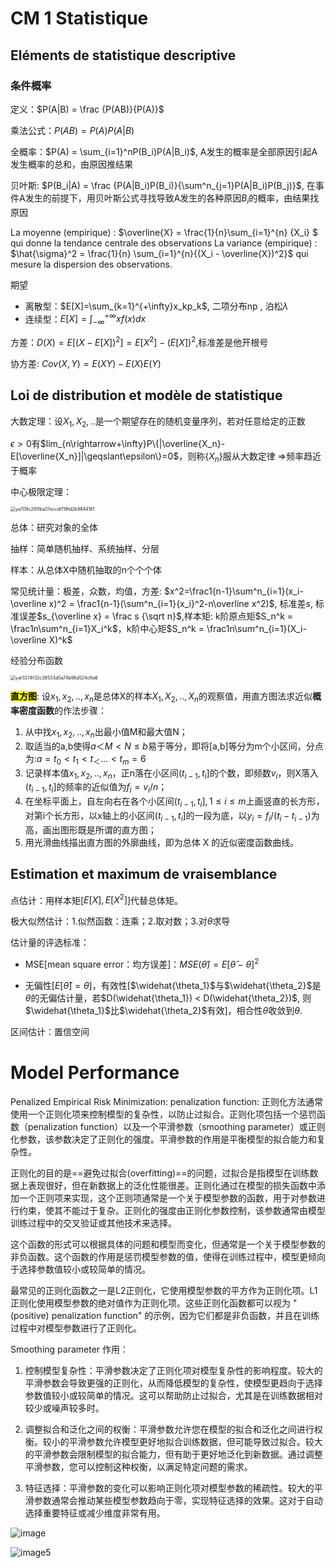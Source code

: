 # CM 1 Statistique

## Eléments de statistique descriptive

### 条件概率

定义：$P(A|B) = \frac {P(AB)}{P(A)}$

乘法公式：$P(AB) = {P(A)}{P(A|B)}$

全概率：$P(A) = \sum_{i=1}^nP(B_i)P(A|B_i)$, A发生的概率是全部原因引起A发生概率的总和，由原因推结果

贝叶斯: $P(B_i|A) = \frac {P(A|B_i)P(B_i)}{\sum^n_{j=1}P(A|B_i)P(B_j)}$, 在事件A发生的前提下，用贝叶斯公式寻找导致A发生的各种原因$B_i$的概率，由结果找原因


La moyenne (empirique) : $\overline{X} = \frac{1}{n}\sum_{i=1}^{n} {X_i} $
qui donne la tendance centrale des observations
La variance (empirique) : $\hat{\sigma}^2 = \frac{1}{n} \sum_{i=1}^{n}{(X_i - \overline{X})^2}$
qui mesure la dispersion des observations.

期望

- 离散型：$E[X]=\sum_{k=1}^{+\infty}x_kp_k$, 二项分布np , 泊松$\lambda$
- 连续型：$E[X]=\int^{+\infty}_{-\infty}xf(x)dx$

方差：$D(X)=E[(X-E[X])^2] = E[X^2]-(E[X])^2$,标准差是他开根号

协方差: $Cov(X,Y)=E(XY)-E(X)E(Y)$

##  Loi de distribution et modèle de statistique

大数定理：设$X_1,X_2,..$是一个期望存在的随机变量序列，若对任意给定的正数

$\epsilon>0$有$lim_{n\rightarrow+\infty}P\{|\overline{X_n}-E[\overline{X_n}]|\geqslant\epsilon\}=0$，则称$\{X_n\}$服从大数定律 =>频率趋近于概率

中心极限定理：

<img src="https://cdn.staticaly.com/gh/nililili7876/blog_pic@main/20221120/ya709c291fba07eccdf119fd2b9844181.2yjkzw956ci0.jpg" alt="ya709c291fba07eccdf119fd2b9844181" style="zoom:50%;" />

总体：研究对象的全体

抽样：简单随机抽样、系统抽样、分层

样本：从总体X中随机抽取的n个个个体

常见统计量：极差，众数，均值，方差: $x^2=\frac1{n-1}\sum^n_{i=1}(x_i-\overline x)^2 = \frac1{n-1}(\sum^n_{i=1}{x_i}^2-n\overline x^2)$, 标准差$s$, 标准误差$s_{\overline x} = \frac s {\sqrt n}$,样本矩: k阶原点矩$S_n^k = \frac1n\sum^n_{i=1}X_i^k$，k阶中心矩$S_n^k = \frac1n\sum^n_{i=1}(X_i-\overline X)^k$

经验分布函数

<img src="https://cdn.staticaly.com/gh/nililili7876/blog_pic@main/20221120/yaf3274f32c38533d0a74b96d524cffa6.104q4sxtri4g.jpg" alt="yaf3274f32c38533d0a74b96d524cffa6" style="zoom:50%;" />


**<mark>直方图</mark>**: 设$x_1,x_2,..,x_n$是总体X的样本$X_1,X_2,..,X_n$的观察值，用直方图法求近似**概率密度函数**的作法步骤：

1. 从中找$x_1,x_2,..,x_n$出最小值M和最大值N；
2. 取适当的a,b使得$a＜M<N≤b$易于等分，即将[a,b]等分为m个小区间，分点为:$a=t_0<t_1<t_＜...<t_m=6$
3. 记录样本值$x_1,x_2,..,x_n$，正n落在小区间$(t_{i-1},t_i]$的个数，即频数$v_i$，则X落入$(t_{i-1},t_i]$的频率的近似值为$f_i=v_i/n$；
4. 在坐标平面上，自左向右在各个小区间$(t_{i-1},t_i],1≤i≤m$上画竖直的长方形，对第i个长方形，以x轴上的小区间$(t_{i-1},t_i]$的一段为底，以$y_i=f_i/(t_i-t_{i-1})$为高，画出图形既是所谓的直方图；
5. 用光滑曲线描出直方图的外廓曲线，即为总体 X 的近似密度函数曲线。

## Estimation et maximum de vraisemblance

点估计：用样本矩[$E[X],E[X^2]$]代替总体矩。

极大似然估计：1.似然函数：连乘；2.取对数；3.对$\theta$求导

估计量的评选标准：

- MSE[mean square error：均方误差]：$MSE(\widehat\theta)=E[\widehat\theta-\theta]^2$

- 无偏性[$E[\widehat{\theta}]=\theta$]，有效性[$\widehat{\theta_1}$与$\widehat{\theta_2}$是$\theta$的无偏估计量，若$D(\widehat{\theta_1}) < D(\widehat{\theta_2})$, 则$\widehat{\theta_1}$比$\widehat{\theta_2}$有效]，相合性$\widehat{\theta}$收敛到$\theta$.

区间估计：置信空间










# Model Performance

Penalized Empirical Risk Minimization:
penalization function: 正则化方法通常使用一个正则化项来控制模型的复杂性，以防止过拟合。正则化项包括一个惩罚函数（penalization function）以及一个平滑参数（smoothing parameter）或正则化参数，该参数决定了正则化的强度。平滑参数的作用是平衡模型的拟合能力和复杂性。

正则化的目的是==避免过拟合(overfitting)==的问题，过拟合是指模型在训练数据上表现很好，但在新数据上的泛化性能很差。正则化通过在模型的损失函数中添加一个正则项来实现，这个正则项通常是一个关于模型参数的函数，用于对参数进行约束，使其不能过于复杂。正则化的强度由正则化参数控制，该参数通常由模型训练过程中的交叉验证或其他技术来选择。

这个函数的形式可以根据具体的问题和模型而变化，但通常是一个关于模型参数的非负函数。这个函数的作用是惩罚模型参数的值，使得在训练过程中，模型更倾向于选择参数值较小或较简单的情况。

最常见的正则化函数之一是L2正则化，它使用模型参数的平方作为正则化项。L1正则化使用模型参数的绝对值作为正则化项。这些正则化函数都可以视为 "(positive) penalization function" 的示例，因为它们都是非负函数，并且在训练过程中对模型参数进行了正则化。

Smoothing parameter 作用：

1.   控制模型复杂性：平滑参数决定了正则化项对模型复杂性的影响程度。较大的平滑参数会导致更强的正则化，从而降低模型的复杂性，使模型更趋向于选择参数值较小或较简单的情况。这可以帮助防止过拟合，尤其是在训练数据相对较少或噪声较多时。

2.   调整拟合和泛化之间的权衡：平滑参数允许您在模型的拟合和泛化之间进行权衡。较小的平滑参数允许模型更好地拟合训练数据，但可能导致过拟合。较大的平滑参数会限制模型的拟合能力，但有助于更好地泛化到新数据。通过调整平滑参数，您可以控制这种权衡，以满足特定问题的需求。

3.   特征选择：平滑参数的变化可以影响正则化项对模型参数的稀疏性。较大的平滑参数通常会推动某些模型参数趋向于零，实现特征选择的效果。这对于自动选择重要特征或减少维度非常有用。

![image](https://cdn.staticaly.com/gh/ZhenyuPU/picx-images-hosting@master/20231002/image.1dw3jse9mfy8.webp)



![image5](https://cdn.staticaly.com/gh/ZhenyuPU/picx-images-hosting@master/20231002/image.fmu4oqcfu08.webp)
